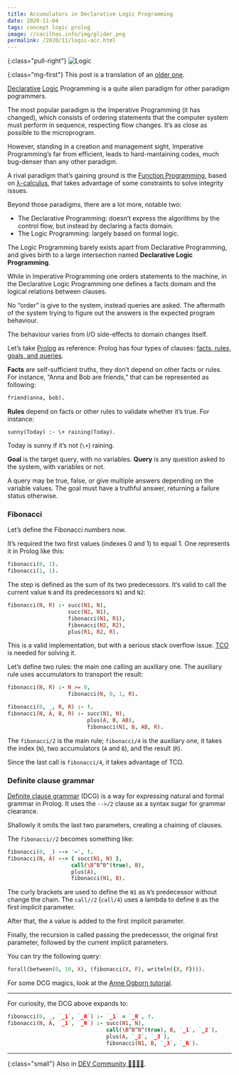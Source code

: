```yaml
---
title: Accumulators in Declarative Logic Programming
date: 2020-11-04
tags: concept logic prolog
image: //cacilhas.info/img/glider.png
permalink: /2020/11/logic-acc.html
---
```

[anne-ogborn]: http://www.pathwayslms.com/swipltuts/dcg/
[dcg]: https://www.swi-prolog.org/pldoc/man?section=DCG
[declarative]: https://en.wikipedia.org/wiki/Declarative_programming
[dev.to]: https://dev.to/cacilhas/accumulators-in-declarative-logic-programming-5cl7
[frgq]: http://www.ablmcc.edu.hk/~scy/prolog/pro02.htm
[functional]: https://en.wikipedia.org/wiki/Functional_programming
[λ-calculus]: https://en.wikipedia.org/wiki/Lambda_calculus
[logic]: https://en.wikipedia.org/wiki/Logic_programming
[old]: /2017/11/acumuladores.html
[swi]: https://www.swi-prolog.org/
[tco]: http://wiki.c2.com/?TailCallOptimization

{:class="pull-right"} <img src="{{{ image }}}" alt="Logic" />

{:class="mg-first"} This post is a translation of an [older one][old].

[Declarative][declarative] [Logic][logic] Programming is a quite alien paradigm
for other paradigm pogrammers.

The most popular paradigm is the Imperative Programming (it has changed), which
consists of ordering statements that the computer system must perform in
sequence, respecting flow changes. It’s as close as possible to the
microprogram.

However, standing in a creation and management sight, Imperative Programming’s
far from efficient, leads to hard-mantaining codes, much bug-denser than any
other paradigm.

A rival paradigm that’s gaining ground is the
[Function Programming][functional], based on [λ-calculus][λ-calculus], that
takes advantage of some constraints to solve integrity issues.

Beyond those paradigms, there are a lot more, notable two:

- The Declarative Programming: doesn’t express the algorithms by the control
  flow, but instead by declaring a facts domain.
- The Logic Programming: largely based on formal logic.

The Logic Programming barely exists apart from Declarative Programming, and
gives birth to a large intersection named **Declarative Logic Programming**.

While in Imperative Programming one orders statements to the machine, in the
Declarative Logic Programming one defines a facts domain and the logical
relations between clauses.

No “order” is give to the system, instead queries are asked. The aftermath of
the system trying to figure out the answers is the expected program behaviour.

The behaviour varies from I/O side-effects to domain changes itself.

Let’s take [Prolog][swi] as reference: Prolog has four types of clauses:
[facts, rules, goals, and queries][frgq].

**Facts** are self-sufficient truths, they don’t depend on other facts or rules.
For instance, “Anna and Bob are friends,” that can be represented as following:

```prolog
friend(anna, bob).
```

**Rules** depend on facts or other rules to validate whether it’s true. For
instance:

```
sunny(Today) :- \+ raining(Today).
```

Today is sunny if it’s not (`\+`) raining.

**Goal** is the target query, with no variables. **Query** is any question asked
to the system, with variables or not.

A query may be true, false, or give multiple answers depending on the variable
values. The goal must have a truthful answer, returning a failure status
otherwise.

### Fibonacci

Let’s define the Fibonacci numbers now.

It’s required the two first values (indexes 0 and 1) to equal 1. One represents
it in Prolog like this:

```prolog
fibonacci(0, 1).
fibonacci(1, 1).
```

The step is defined as the sum of its two predecessors. It’s valid to call the
current value `N` and its predecessors `N1` and `N2`:

```prolog
fibonacci(N, R) :- succ(N1, N),
                   succ(N2, N1),
                   fibonacci(N1, R1),
                   fibonacci(N2, R2),
                   plus(R1, R2, R).
```

This is a valid implementation, but with a serious stack overflow issue.
[TCO][tco] is needed for solving it.

Let’s define two rules: the main one calling an auxiliary one. The auxiliary
rule uses accumulators to transport the result:

```prolog
fibonacci(N, R) :- N >= 0,
                   fibonacci(N, 0, 1, R).

fibonacci(0, _, R, R) :- !.
fibonacci(N, A, B, R) :- succ(N1, N),
                         plus(A, B, AB),
                         fibonacci(N1, B, AB, R).
```

The `fibonacci/2` is the main rule; `fibonacci/4` is the auxiliary one, it takes
the index (`N`), two accumulators (`A` and `B`), and the result (`R`).

Since the last call is `fibonacci/4`, it takes advantage of TCO.

### Definite clause grammar

[Definite clause grammar][dcg] (DCG) is a way for expressing natural and formal
grammar in Prolog. It uses the `-->/2` clause as a syntax sugar for grammar
clearance.

Shallowly it omits the last two parameters, creating a chaining of clauses.

The `fibonacci//2` becomes something like:

```prolog
fibonacci(0, _) --> '=', !.
fibonacci(N, A) --> { succ(N1, N) },
                    call(\B^B^B^(true), B),
                    plus(A),
                    fibonacci(N1, B).
```

The curly brackets are used to define the `N1` as `N`’s predecessor without
change the chain. The `call//2` (`call/4`) uses a lambda to define `B` as the
first implicit parameter.

After that, the `A` value is added to the first implicit parameter.

Finally, the recursion is called passing the predecessor, the original first
parameter, followed by the current implicit parameters.

You can try the following query:

```prolog
forall(between(0, 10, X), (fibonacci(X, F), writeln({X, F}))).
```

For some DCG magics, look at the [Anne Ogborn tutorial][anne-ogborn].

-----

For curiosity, the DCG above expands to:

```prolog
fibonacci(0, _, `_1`, `_R`) :- `_1` = `_R`, !.
fibonacci(N, A, `_1`, `_R`) :- succ(N1, N),
                               call(\B^B^B^(true), B, `_1`, `_2`),
                               plus(A, `_2`, `_3`),
                               fibonacci(N1, B, `_3`, `_R`).
```

-----

{:class="small"} Also in [DEV Community 👩‍💻👨‍💻][dev.to].
